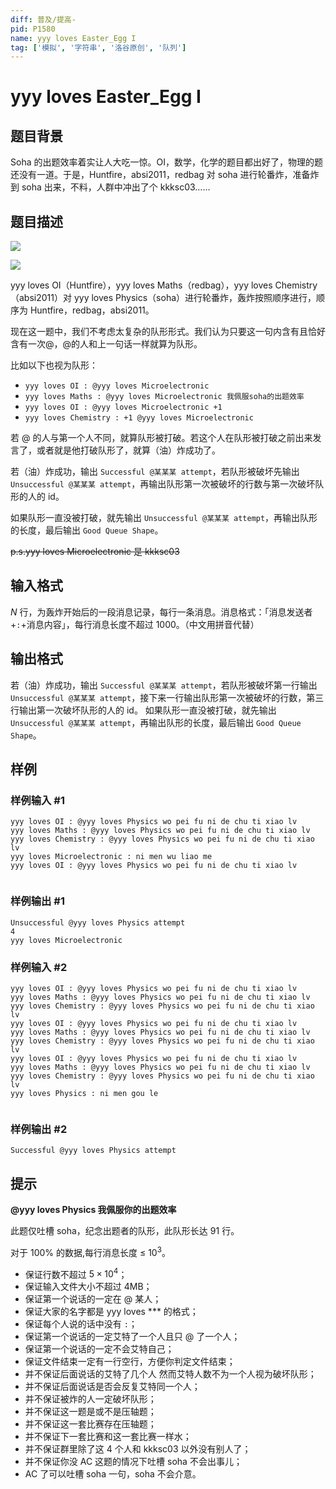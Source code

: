 ```yaml
---
diff: 普及/提高-
pid: P1580
name: yyy loves Easter_Egg I
tag: ['模拟', '字符串', '洛谷原创', '队列']
---
```

# yyy loves Easter_Egg I
## 题目背景

Soha 的出题效率着实让人大吃一惊。OI，数学，化学的题目都出好了，物理的题还没有一道。于是，Huntfire，absi2011，redbag 对 soha 进行轮番炸，准备炸到 soha 出来，不料，人群中冲出了个 kkksc03……
## 题目描述

![](https://cdn.luogu.com.cn/upload/pic/1456.png)

![](https://cdn.luogu.com.cn/upload/pic/1455.png)

yyy loves OI（Huntfire），yyy loves Maths（redbag），yyy loves Chemistry（absi2011）对 yyy loves Physics（soha）进行轮番炸，轰炸按照顺序进行，顺序为 Huntfire，redbag，absi2011。

现在这一题中，我们不考虑太复杂的队形形式。我们认为只要这一句内含有且恰好含有一次@，@的人和上一句话一样就算为队形。

比如以下也视为队形：

- `yyy loves OI : @yyy loves Microelectronic`
- `yyy loves Maths : @yyy loves Microelectronic 我佩服soha的出题效率`
- `yyy loves OI : @yyy loves Microelectronic +1`
- `yyy loves Chemistry : +1 @yyy loves Microelectronic`

若 @ 的人与第一个人不同，就算队形被打破。若这个人在队形被打破之前出来发言了，或者就是他打破队形了，就算（油）炸成功了。

若（油）炸成功，输出 `Successful @某某某 attempt`，若队形被破坏先输出 `Unsuccessful @某某某 attempt`，再输出队形第一次被破坏的行数与第一次破坏队形的人的 $\text{id}$。

如果队形一直没被打破，就先输出 `Unsuccessful @某某某 attempt`，再输出队形的长度，最后输出 `Good Queue Shape`。

~~p.s.yyy loves Microelectronic 是 kkksc03~~


## 输入格式

$N$ 行，为轰炸开始后的一段消息记录，每行一条消息。消息格式：「消息发送者+`:`+消息内容」，每行消息长度不超过 $1000$。（中文用拼音代替）


## 输出格式

若（油）炸成功，输出 `Successful @某某某 attempt`，若队形被破坏第一行输出 `Unsuccessful @某某某 attempt`，接下来一行输出队形第一次被破坏的行数，第三行输出第一次破坏队形的人的 $\text{id}$。
如果队形一直没被打破，就先输出 `Unsuccessful @某某某 attempt`，再输出队形的长度，最后输出 `Good Queue Shape`。
## 样例

### 样例输入 #1
```
yyy loves OI : @yyy loves Physics wo pei fu ni de chu ti xiao lv
yyy loves Maths : @yyy loves Physics wo pei fu ni de chu ti xiao lv
yyy loves Chemistry : @yyy loves Physics wo pei fu ni de chu ti xiao lv
yyy loves Microelectronic : ni men wu liao me 
yyy loves OI : @yyy loves Physics wo pei fu ni de chu ti xiao lv


```
### 样例输出 #1
```
Unsuccessful @yyy loves Physics attempt
4
yyy loves Microelectronic

```
### 样例输入 #2
```
yyy loves OI : @yyy loves Physics wo pei fu ni de chu ti xiao lv
yyy loves Maths : @yyy loves Physics wo pei fu ni de chu ti xiao lv
yyy loves Chemistry : @yyy loves Physics wo pei fu ni de chu ti xiao lv
yyy loves OI : @yyy loves Physics wo pei fu ni de chu ti xiao lv
yyy loves Maths : @yyy loves Physics wo pei fu ni de chu ti xiao lv
yyy loves Chemistry : @yyy loves Physics wo pei fu ni de chu ti xiao lv
yyy loves OI : @yyy loves Physics wo pei fu ni de chu ti xiao lv
yyy loves Maths : @yyy loves Physics wo pei fu ni de chu ti xiao lv
yyy loves Chemistry : @yyy loves Physics wo pei fu ni de chu ti xiao lv
yyy loves Physics : ni men gou le 


```
### 样例输出 #2
```
Successful @yyy loves Physics attempt

```
## 提示

**@yyy loves Physics 我佩服你的出题效率**

此题仅吐槽 soha，纪念出题者的队形，此队形长达 $91$ 行。

对于 $100\%$ 的数据,每行消息长度 $\le$ $10^3$。 

- 保证行数不超过 $5\times 10^4$；
- 保证输入文件大小不超过 $4\text{MB}$；
- 保证第一个说话的一定在 @ 某人；
- 保证大家的名字都是 $\text{yyy loves ***}$ 的格式；
- 保证每个人说的话中没有 `:`；
- 保证第一个说话的一定艾特了一个人且只 @ 了一个人；
- 保证第一个说话的一定不会艾特自己；
- 保证文件结束一定有一行空行，方便你判定文件结束；
- 并不保证后面说话的艾特了几个人 然而艾特人数不为一个人视为破坏队形；
- 并不保证后面说话是否会反复艾特同一个人；
- 并不保证被炸的人一定破坏队形；
- 并不保证这一题是或不是压轴题；
- 并不保证这一套比赛存在压轴题；
- 并不保证下一套比赛和这一套比赛一样水；
- 并不保证群里除了这 $4$ 个人和 kkksc03 以外没有别人了；
- 并不保证你没 AC 这题的情况下吐槽 soha 不会出事儿；
- AC 了可以吐槽 soha 一句，soha 不会介意。
